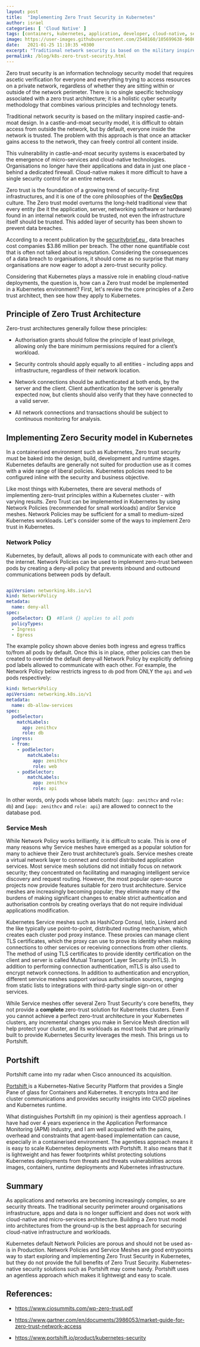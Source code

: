 ```yaml
---
layout: post
title:  "Implementing Zero Trust Security in Kubernetes"
author: israel
categories: [ 'Cloud Native' ]
tags: [containers, kubernetes, application, developer, cloud-native, security ]
image: https://user-images.githubusercontent.com/2548160/105699638-96867e00-5eff-11eb-825f-b9d93cea87ad.png
date:   2021-01-25 11:10:35 +0300
excerpt: "Traditional network security is based on the military inspired castle-and-moat design. The vulnerability in castle-and-moat security systems is exacerbated by the emergence of micro-services and cloud-native technologies...The question is,  how can a Zero trust model be implemented in a Kubernetes environment?..."
permalink: /blog/k8s-zero-trust-security.html
---
```


Zero trust security is an information technology security model that requires ascetic verification for everyone and everything trying to access resources on a private network, regardless of whether they are sitting within or outside of the network perimeter. There is no single specific technology associated with a zero trust architecture; it is a holistic cyber security methodology that combines various  principles and technology tenets.

Traditional network security is based on the military inspired castle-and-moat design. In a castle-and-moat security model, it is difficult to obtain access from outside the network, but by default, everyone inside the network is trusted. The problem with this approach is that once an attacker gains access to the network, they can freely control all content inside.

This vulnerability in castle-and-moat security systems is exacerbated by the emergence of micro-services and cloud-native technologies. Organisations no longer have their applications and data in just one place - behind a dedicated firewall. Cloud-native makes it more difficult to have a single security control for an entire network.

Zero trust is the foundation of a growing trend of security-first infrastructures, and it is one of the core philosophies of the  <a href="https://dodcio.defense.gov/Portals/0/Documents/DoD%20Enterprise%20DevSecOps%20Reference%20Design%20v1.0_Public%20Release.pdf" target="_blank"><b>DevSecOps</b></a> culture. The Zero trust model overturns the long-held traditional view that every entity (be it the application, server, networking software or hardware) found in an internal network could be trusted, not even the infrastructure itself should be trusted. This added layer of security has been shown to prevent data breaches.

According to a recent publication by the <a href ="https://securitybrief.eu/story/data-breaches-costing-companies-millions-could-incident-response-help" target="_blank"> securitybrief.eu </a>, data breaches cost companies $3.86 million per breach. The other none quantifiable cost that is often not talked about is reputation. Considering the consequences of a data breach to organisations, it should come as no surprise that many organisations are now eager to adopt a zero-trust security policy.

Considering that Kubernetes plays a massive role in enabling cloud-native deployments, the question is,  how can a Zero trust model be implemented in a Kubernetes environment? First, let's review the core principles of a Zero trust architect, then see how they apply to Kubernetes.
## Principle of Zero Trust Architecture

Zero-trust architectures generally follow these principles:

- Authorisation grants should follow the principle of least privilege, allowing only the bare minimum permissions required for a client’s workload.

- Security controls should apply equally to all entities - including apps and infrastructure, regardless of their network location.

- Network connections should be authenticated at both ends, by the server and the client. Client authentication by the server is generally expected now, but clients should also verify that they have connected to a valid server.

- All network connections and transactions should be subject to continuous monitoring for analysis.

## Implementing Zero Security model in Kubernetes

In a containerised environment such as Kubernetes, Zero trust security must be baked into the design, build, development and runtime stages. Kubernetes defaults are generally not suited for production use as it comes with a wide range of liberal policies. Kubernetes policies need to be configured inline with the security and business objective.

Like most things with Kubernetes, there are several methods of implementing zero-trust principles within a Kubernetes cluster - with varying results. Zero Trust can be implemented in Kubernetes by using Network Policies (recommended for small workloads) and/or Service meshes. Network Policies may be sufficient for a small to medium-sized Kubernetes workloads.  Let's consider some of the ways to implement Zero trust in Kubernetes.

### Network Policy

Kubernetes, by default, allows all pods to communicate with each other and the internet. Network Policies can be used to implement zero-trust between pods by creating a deny-all policy that prevents inbound and outbound communications between pods by default.

```yaml 

apiVersion: networking.k8s.io/v1 
kind: NetworkPolicy 
metadata:   
  name: deny-all 
spec:   
  podSelector: {}  #Blank {} applies to all pods  
  policyTypes:   
  - Ingress   
  - Egress

```

The example policy shown above denies both ingress and egress traffics to/from all pods by default. Once this is in place, other policies can then be created to override the default deny-all Network Policy by explicitly defining pod labels allowed to communicate with each other. For example, the Network Policy below restricts ingress to `db` pod from ONLY the `api` and `web` pods respectively:


```yaml
kind: NetworkPolicy
apiVersion: networking.k8s.io/v1
metadata:
  name: db-allow-services
spec:
  podSelector:
    matchLabels:
      app: zenithcv
      role: db
  ingress:
  - from:
    - podSelector:
        matchLabels:
          app: zenithcv
          role: web
    - podSelector:
        matchLabels:
          app: zenithcv
          role: api
```

In other words, only pods whose labels match: (`app: zenithcv` and `role: db`) and (`app: zenithcv` and `role: api`) are allowed to connect to the database pod.

### Service Mesh

While Network Policy works brilliantly, it is difficult to scale. This is one of many reasons why Service meshes have emerged as a popular solution for many to achieve their Zero trust architecture’s goals. Service meshes create a virtual network layer to connect and control distributed application services. Most service mesh solutions did not initially focus on network security; they concentrated on facilitating and managing intelligent service discovery and request routing. However, the most popular open-source projects now provide features suitable for zero trust architecture. Service meshes are increasingly becoming popular; they eliminate many of the burdens of making significant changes to enable strict authentication and authorisation controls by creating overlays that do not require individual applications modification.

Kubernetes Service meshes such as HashiCorp Consul, Istio, Linkerd and the like typically use point-to-point, distributed routing mechanism, which creates each cluster pod proxy instance. These proxies can manage client TLS certificates, which the proxy can use to prove its identity when making connections to other services or receiving connections from other clients. The method of using TLS certificates to provide identity certification on the client and server is called Mutual Transport Layer Security (mTLS). In addition to performing connection authentication, mTLS is also used to encrypt network connections.
In addition to authentication and encryption, different service meshes support various authorisation sources, ranging from static lists to integrations with third-party single sign-on or other services.

While Service meshes offer several Zero Trust Security's core benefits, they not provide a <b> complete </b> zero-trust solution for Kubernetes clusters. Even if you cannot achieve a perfect zero-trust architecture in your Kubernetes clusters, any incremental changes you make in Service Mesh direction will help protect your cluster, and its workloads as most tools that are primarily built to provide Kubernetes Security leverages the mesh. This brings us to Portshift.

## Portshift

Portshift came into my radar when Cisco announced its acquisition.

<a href="https://www.portshift.io/" target="_blank"> Portshift </a> is a Kubernetes-Native Security Platform that provides a Single Pane of glass for Containers and Kubernetes. It encrypts Intra and iter cluster communications and provides security insights into CI/CD pipelines and Kubernetes runtime.

What distinguishes Portshift (in my opinion) is their agentless approach. I have had over 4 years experience in the Application Performance Monitoring (APM) industry, and I am well acquainted with the pains, overhead and constraints that agent-based implementation can cause, especially in a containerised environment.  The agentless approach means it is easy to scale Kubernetes deployments with Portshift. It also means that it is lightweight and has fewer footprints whilst protecting solutions Kubernetes deployments from threats and threats vulnerabilities across images, containers, runtime deployments and Kubernetes infrastructure.

## Summary

As applications and networks are becoming increasingly complex, so are security threats. The traditional security perimeter around organisations infrastructure, apps and data is no longer sufficient and does not work with cloud-native and micro-services architecture. Building a Zero trust model into architectures from the ground-up is the best approach for securing cloud-native infrastructure and workloads.

Kubernetes default Network Policies are porous and should not be used as-is in Production. Network Policies and Service Meshes are good entrypoints way to start exploring and implementing Zero Trust Security in Kubernetes, but they do not provide the full benefits of Zero Trust Security. Kubernetes-native security solutions such as Portshift may come handy. Portshift uses an agentless approach which makes it lightweigt and easy to scale.

## References:

- https://www.ciosummits.com/wp-zero-trust.pdf

- https://www.gartner.com/en/documents/3986053/market-guide-for-zero-trust-network-access

- https://www.portshift.io/product/kubernetes-security
